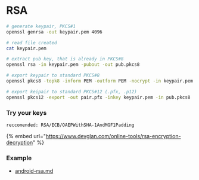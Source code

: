 # RSA

```bash
# generate keypair, PKCS#1
openssl genrsa -out keypair.pem 4096

# read file created
cat keypair.pem

# extract pub key, that is already in PKCS#8
openssl rsa -in keypair.pem -pubout -out pub.pkcs8

# export keypair to standard PKCS#8
openssl pkcs8 -topk8 -inform PEM -outform PEM -nocrypt -in keypair.pem -out pri.pkcs8

# export keipair to standard PKCS#12 (.pfx, .p12)
openssl pkcs12 -export -out pair.pfx -inkey keypair.pem -in pub.pkcs8
```

### Try your keys

`reccomended: RSA/ECB/OAEPWithSHA-1AndMGF1Padding`

{% embed url="https://www.devglan.com/online-tools/rsa-encryption-decryption" %}

### Example

* [android-rsa.md](../../../dev/mobile-dev/android/encrypt-a-string-with-private-key/android-rsa.md "mention")
